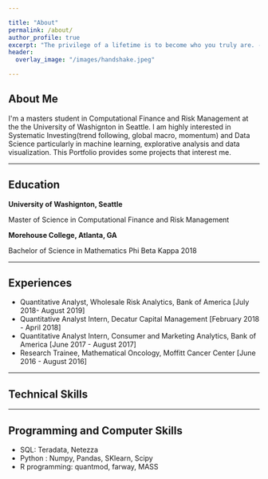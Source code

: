 ```yaml
---

title: "About"
permalink: /about/
author_profile: true
excerpt: "The privilege of a lifetime is to become who you truly are. - Carl Jung"
header:
  overlay_image: "/images/handshake.jpeg"

---
```

## About Me
  I'm a masters student in Computational Finance and Risk Management at the the University of Washignton in Seattle. I am highly interested in Systematic Investing(trend following, global macro, momentum) and Data Science particularly in machine learning, explorative analysis and data visualization. This Portfolio provides some projects that interest me.

---------------------------------------------------------------------------------------------------------------------------------------------
## Education
**University of Washignton, Seattle**

Master of Science in Computational Finance and Risk Management

**Morehouse College, Atlanta, GA**

Bachelor of Science in Mathematics
Phi Beta Kappa 2018

-----------------------------------------------------------------------------------------------------------------------------------------------
## Experiences
- Quantitative Analyst, Wholesale Risk Analytics, Bank of America [July 2018- August 2019]
- Quantitative Analyst Intern, Decatur Capital Management [February 2018 - April 2018]
- Quantitative Analyst Intern, Consumer and Marketing Analytics, Bank of America [June 2017 - August 2017]
- Research Trainee, Mathematical Oncology, Moffitt Cancer Center [June 2016 - August 2016]

----------------------------------------------------------------------------------------------------------------------------------------------
## Technical Skills



---------------------------------------------------------------------------------------------------------------------------------------------
## Programming and Computer Skills
- SQL: Teradata, Netezza
- Python : Numpy, Pandas, SKlearn, Scipy
- R programming: quantmod, farway, MASS
